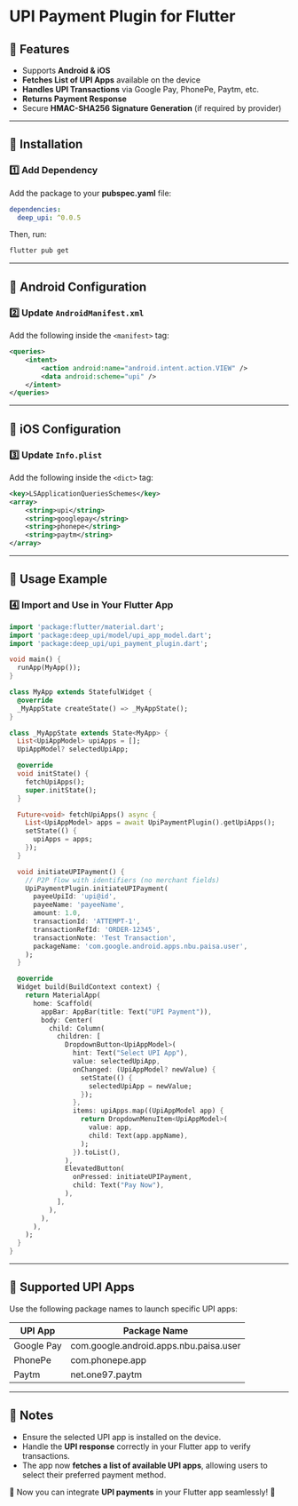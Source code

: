 # UPI Payment Plugin for Flutter

## 📌 Features
- Supports **Android & iOS**
- **Fetches List of UPI Apps** available on the device
- **Handles UPI Transactions** via Google Pay, PhonePe, Paytm, etc.
- **Returns Payment Response**
- Secure **HMAC-SHA256 Signature Generation** (if required by provider)

---

## 📌 Installation
### **1️⃣ Add Dependency**
Add the package to your **pubspec.yaml** file:

```yaml
dependencies:
  deep_upi: ^0.0.5
```
Then, run:
```sh
flutter pub get
```

---

## 📌 Android Configuration
### **2️⃣ Update `AndroidManifest.xml`**
Add the following inside the `<manifest>` tag:

```xml
<queries>
    <intent>
        <action android:name="android.intent.action.VIEW" />
        <data android:scheme="upi" />
    </intent>
</queries>
```

---

## 📌 iOS Configuration
### **3️⃣ Update `Info.plist`**
Add the following inside the `<dict>` tag:

```xml
<key>LSApplicationQueriesSchemes</key>
<array>
    <string>upi</string>
    <string>googlepay</string>
    <string>phonepe</string>
    <string>paytm</string>
</array>
```

---

## 📌 Usage Example
### **4️⃣ Import and Use in Your Flutter App**

```dart
import 'package:flutter/material.dart';
import 'package:deep_upi/model/upi_app_model.dart';
import 'package:deep_upi/upi_payment_plugin.dart';

void main() {
  runApp(MyApp());
}

class MyApp extends StatefulWidget {
  @override
  _MyAppState createState() => _MyAppState();
}

class _MyAppState extends State<MyApp> {
  List<UpiAppModel> upiApps = [];
  UpiAppModel? selectedUpiApp;

  @override
  void initState() {
    fetchUpiApps();
    super.initState();
  }

  Future<void> fetchUpiApps() async {
    List<UpiAppModel> apps = await UpiPaymentPlugin().getUpiApps();
    setState(() {
      upiApps = apps;
    });
  }

  void initiateUPIPayment() {
    // P2P flow with identifiers (no merchant fields)
    UpiPaymentPlugin.initiateUPIPayment(
      payeeUpiId: 'upi@id',
      payeeName: 'payeeName',
      amount: 1.0,
      transactionId: 'ATTEMPT-1',
      transactionRefId: 'ORDER-12345',
      transactionNote: 'Test Transaction',
      packageName: 'com.google.android.apps.nbu.paisa.user',
    );
  }

  @override
  Widget build(BuildContext context) {
    return MaterialApp(
      home: Scaffold(
        appBar: AppBar(title: Text("UPI Payment")),
        body: Center(
          child: Column(
            children: [
              DropdownButton<UpiAppModel>(
                hint: Text("Select UPI App"),
                value: selectedUpiApp,
                onChanged: (UpiAppModel? newValue) {
                  setState(() {
                    selectedUpiApp = newValue;
                  });
                },
                items: upiApps.map((UpiAppModel app) {
                  return DropdownMenuItem<UpiAppModel>(
                    value: app,
                    child: Text(app.appName),
                  );
                }).toList(),
              ),
              ElevatedButton(
                onPressed: initiateUPIPayment,
                child: Text("Pay Now"),
              ),
            ],
          ),
        ),
      ),
    );
  }
}

```

---

## 📌 Supported UPI Apps
Use the following package names to launch specific UPI apps:

| UPI App     | Package Name |
|------------|--------------------------|
| Google Pay | com.google.android.apps.nbu.paisa.user |
| PhonePe    | com.phonepe.app |
| Paytm      | net.one97.paytm |

---

## 📌 Notes
- Ensure the selected UPI app is installed on the device.
- Handle the **UPI response** correctly in your Flutter app to verify transactions.
- The app now **fetches a list of available UPI apps**, allowing users to select their preferred payment method.

🚀 Now you can integrate **UPI payments** in your Flutter app seamlessly! 🎯

